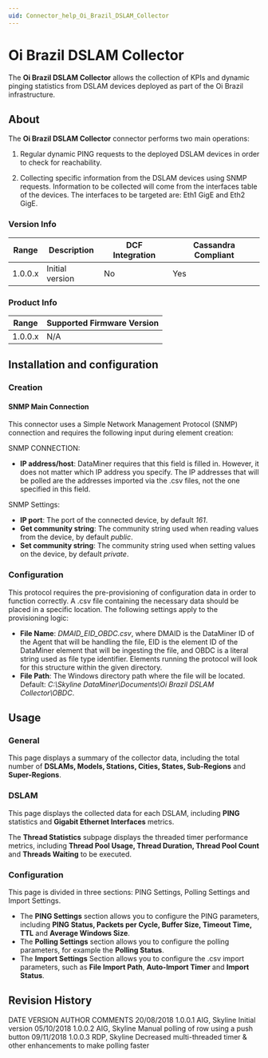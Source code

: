 ```yaml
---
uid: Connector_help_Oi_Brazil_DSLAM_Collector
---
```


# Oi Brazil DSLAM Collector

The **Oi Brazil DSLAM Collector** allows the collection of KPIs and dynamic pinging statistics from DSLAM devices deployed as part of the Oi Brazil infrastructure.

## About

The **Oi Brazil DSLAM Collector** connector performs two main operations:

1. Regular dynamic PING requests to the deployed DSLAM devices in order to check for reachability.

1. Collecting specific information from the DSLAM devices using SNMP requests. Information to be collected will come from the interfaces table of the devices. The interfaces to be targeted are: Eth1 GigE and Eth2 GigE.

### Version Info

| **Range** | **Description** | **DCF Integration** | **Cassandra Compliant** |
|------------------|-----------------|---------------------|-------------------------|
| 1.0.0.x          | Initial version | No                  | Yes                     |

### Product Info

| Range | Supported Firmware Version |
|------------------|-----------------------------|
| 1.0.0.x          | N/A                         |

## Installation and configuration

### Creation

#### SNMP Main Connection

This connector uses a Simple Network Management Protocol (SNMP) connection and requires the following input during element creation:

SNMP CONNECTION:

- **IP address/host**: DataMiner requires that this field is filled in. However, it does not matter which IP address you specify. The IP addresses that will be polled are the addresses imported via the .csv files, not the one specified in this field.

SNMP Settings:

- **IP port**: The port of the connected device, by default *161*.
- **Get community string**: The community string used when reading values from the device, by default *public*.
- **Set community string**: The community string used when setting values on the device, by default *private*.

### Configuration

This protocol requires the pre-provisioning of configuration data in order to function correctly. A .csv file containing the necessary data should be placed in a specific location. The following settings apply to the provisioning logic:

- **File Name**: *DMAID_EID_OBDC.csv*, where DMAID is the DataMiner ID of the Agent that will be handling the file, EID is the element ID of the DataMiner element that will be ingesting the file, and OBDC is a literal string used as file type identifier. Elements running the protocol will look for this structure within the given directory.
- **File Path**: The Windows directory path where the file will be located. Default: *C:\Skyline DataMiner\Documents\Oi Brazil DSLAM Collector\OBDC*.

## Usage

### General

This page displays a summary of the collector data, including the total number of **DSLAMs, Models, Stations, Cities, States, Sub-Regions** and **Super-Regions**.

### DSLAM

This page displays the collected data for each DSLAM, including **PING** statistics and **Gigabit Ethernet Interfaces** metrics.

The **Thread Statistics** subpage displays the threaded timer performance metrics, including **Thread Pool Usage, Thread Duration, Thread Pool Count** and **Threads Waiting** to be executed.

### Configuration

This page is divided in three sections: PING Settings, Polling Settings and Import Settings.

- The **PING Settings** section allows you to configure the PING parameters, including **PING Status, Packets per Cycle, Buffer Size, Timeout Time, TTL** and **Average Windows Size**.
- The **Polling Settings** section allows you to configure the polling parameters, for example the **Polling Status**.
- The **Import Settings** Section allows you to configure the .csv import parameters, such as **File Import Path**, **Auto-Import Timer** and **Import Status**.

## Revision History

DATE VERSION AUTHOR COMMENTS
20/08/2018 1.0.0.1 AIG, Skyline Initial version
05/10/2018 1.0.0.2 AIG, Skyline Manual polling of row using a push button
09/11/2018 1.0.0.3 RDP, Skyline Decreased multi-threaded timer & other enhancements to make polling faster
